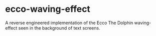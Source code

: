 # ecco-waving-effect
A reverse engineered implementation of the Ecco The Dolphin waving-effect seen in the background of text screens.
